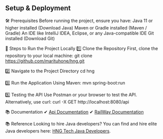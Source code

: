 ## Setup & Deployment
🛠️ Prerequisites
Before running the project, ensure you have:
Java 11 or higher installed (Download Java)
Maven or Gradle installed (Maven / Gradle)
An IDE like IntelliJ IDEA, Eclipse, or any Java-compatible IDE
Git installed (Download Git)

🚀 Steps to Run the Project Locally
1️⃣ Clone the Repository
First, clone the repository to your local machine:
    git clone https://github.com/marituhone/hng.git

2️⃣ Navigate to the Project Directory
cd hng

3️⃣ Run the Application
Using Maven:
    mvn spring-boot:run

5️⃣ Testing the API
Use Postman or your browser to test the API. Alternatively, use curl:
    curl -X GET http://localhost:8080/api

📚 Documentation
✔  [Api Documentation](https://documenter.getpostman.com/view/26493465/2sAYX2PQ38)
✔  [RailWay Documentation](https://docs.railway.com/guides/)


📚 Reference
Looking to hire Java developers? You can find and hire elite Java developers here: [HNG Tech Java Developers](https://hng.tech/hire/java-developers).


